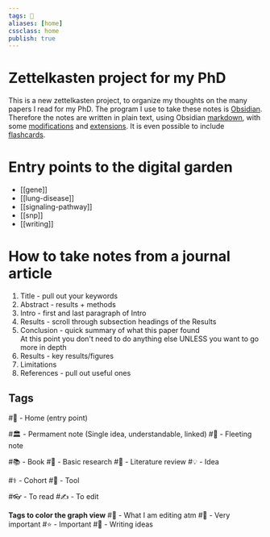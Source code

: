 ```yaml
---
tags: 🏡
aliases: [home]
cssclass: home
publish: true
---
```

# Zettelkasten project for my PhD
This is a new zettelkasten project, to organize my thoughts on the many papers I read for my PhD. The program I use to take these notes is [Obsidian](https://www.obsidian.md). Therefore the notes are written in plain text, using Obsidian [markdown](https://help.obsidian.md/How+to/Format+your+notes), with some [modifications](https://help.obsidian.md/How+to/Use+callouts) and [extensions](https://obsidian.md/plugins). It is even possible to include [flashcards](https://github.com/NeuraCache/markdown-flashcards-spaced-repetition).

# Entry points to the digital garden
 - [[gene]]
 - [[lung-disease]]
 - [[signaling-pathway]]
 - [[snp]]
 - [[writing]]

# How to take notes from a journal article
1. Title - pull out your keywords
2. Abstract - results + methods
3. Intro - first and last paragraph of Intro
4. Results - scroll through subsection headings of the Results
5. Conclusion - quick summary of what this paper found <br />At this point you don't need to do anything else UNLESS you want to go more in depth
6. Results - key results/figures
7. Limitations
8. References - pull out useful ones

## Tags
#🏡 - Home (entry point)

#🏛 - Permament note (Single idea, understandable, linked)
#💨 - Fleeting note

#📚 - Book
#🔬 - Basic research
#🚀 - Literature review
#💡 - Idea

#⚕️ - Cohort
#📱 - Tool

#👓 - To read
#✍️ - To edit

**Tags to color the  graph view**
#🔖 - What I am editing atm
#🌟 - Very important
#⭐️ - Important
#📒 - Writing ideas
